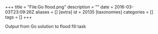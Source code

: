 +++
title = "File:Go flood.png"
description = ""
date = 2016-03-03T23:09:26Z
aliases = []
[extra]
id = 20135
[taxonomies]
categories = []
tags = []
+++

Output from Go solution to flood fill task
